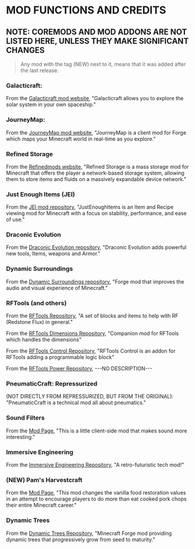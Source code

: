 # MOD FUNCTIONS AND CREDITS

## NOTE: COREMODS AND MOD ADDONS ARE NOT LISTED HERE, UNLESS THEY MAKE SIGNIFICANT CHANGES

>Any mod with the tag (NEW) next to it, means that it was added after the last release.

### Galacticraft:
From the [Galacticraft mod website](https://micdoodle8.com/mods/galacticraft), "Galacticraft allows you to explore the solar system in your own spaceship."

### JourneyMap:
From the [JourneyMap mod website](https://journeymap.info/home), "JourneyMap is a client mod for Forge which maps your Minecraft world in real-time as you explore."

### Refined Storage
From the [Refinedmods website](https://refinedmods.com/refined-storage), "Refined Storage is a mass storage mod for Minecraft that offers the player a network-based storage system, allowing them to store items and fluids on a massively expandable device network."

### Just Enough Items (JEI)
From the [JEI mod repository](https://github.com/mezz/JustEnoughItems), "JustEnoughItems is an Item and Recipe viewing mod for Minecraft with a focus on stability, performance, and ease of use."

### Draconic Evolution
From the [Draconic Evolution repository](https://github.com/brandon3055/Draconic-Evolution), "Draconic Evolution adds powerful new tools, Items, weapons and Armor."

### Dynamic Surroundings
From the [Dynamic Surroundings repository](https://github.com/OreCruncher/DynamicSurroundings), "Forge mod that improves the audio and visual experience of Minecraft."

### RFTools (and others)
From the [RFTools Repository](https://github.com/McJtyMods/RFTools), "A set of blocks and items to help with RF (Redstone Flux) in general."

From the [RFTools Dimensions Repository](https://github.com/McJtyMods/RFToolsDimensions), "Companion mod for RFTools which handles the dimensions"

From the [RFTools Control Repository](https://github.com/McJtyMods/RFToolsControl), "RFTools Control is an addon for RFTools adding a programmable logic block"

From the [RFTools Power Repository](https://github.com/McJtyMods/RFToolsPower), ---NO DESCRIPTION---

### PneumaticCraft: Repressurized
(NOT DIRECTLY FROM REPRESSURIZED, BUT FROM THE ORIGINAL): "PneumaticCraft is a technical mod all about pneumatics."

### Sound Filters
From the [Mod Page](https://www.curseforge.com/minecraft/mc-mods/sound-filters), "This is a little client-side mod that makes sound more interesting."

### Immersive Engineering
From the [Immersive Engineering Repository](https://github.com/BluSunrize/ImmersiveEngineering), "A retro-futuristic tech mod!"

### (NEW) Pam's Harvestcraft
From the [Mod Page](https://curseforge.com/minecraft/mc-mods/pams-harvestcraft), "This mod changes the vanilla food restoration values in an attempt to encourage players to do more than eat cooked pork chops their entire Minecraft career."

### Dynamic Trees
From the [Dynamic Trees Repository](https://github.co/ferreusveritas/DynamicTrees), "Minecraft Forge mod providing dynamic trees that progressively grow from seed to maturity."

